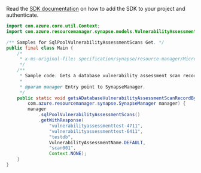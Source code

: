 Read the [SDK documentation](https://github.com/Azure/azure-sdk-for-java/blob/azure-resourcemanager-synapse_1.0.0-beta.3/sdk/synapse/azure-resourcemanager-synapse/README.md) on how to add the SDK to your project and authenticate.

```java
import com.azure.core.util.Context;
import com.azure.resourcemanager.synapse.models.VulnerabilityAssessmentName;

/** Samples for SqlPoolVulnerabilityAssessmentScans Get. */
public final class Main {
    /*
     * x-ms-original-file: specification/synapse/resource-manager/Microsoft.Synapse/stable/2021-06-01/examples/SqlPoolVulnerabilityAssessmentScanRecordsGet.json
     */
    /**
     * Sample code: Gets a database vulnerability assessment scan record by scan ID.
     *
     * @param manager Entry point to SynapseManager.
     */
    public static void getsADatabaseVulnerabilityAssessmentScanRecordByScanID(
        com.azure.resourcemanager.synapse.SynapseManager manager) {
        manager
            .sqlPoolVulnerabilityAssessmentScans()
            .getWithResponse(
                "vulnerabilityassessmenttest-4711",
                "vulnerabilityassessmenttest-6411",
                "testdb",
                VulnerabilityAssessmentName.DEFAULT,
                "scan001",
                Context.NONE);
    }
}
```
